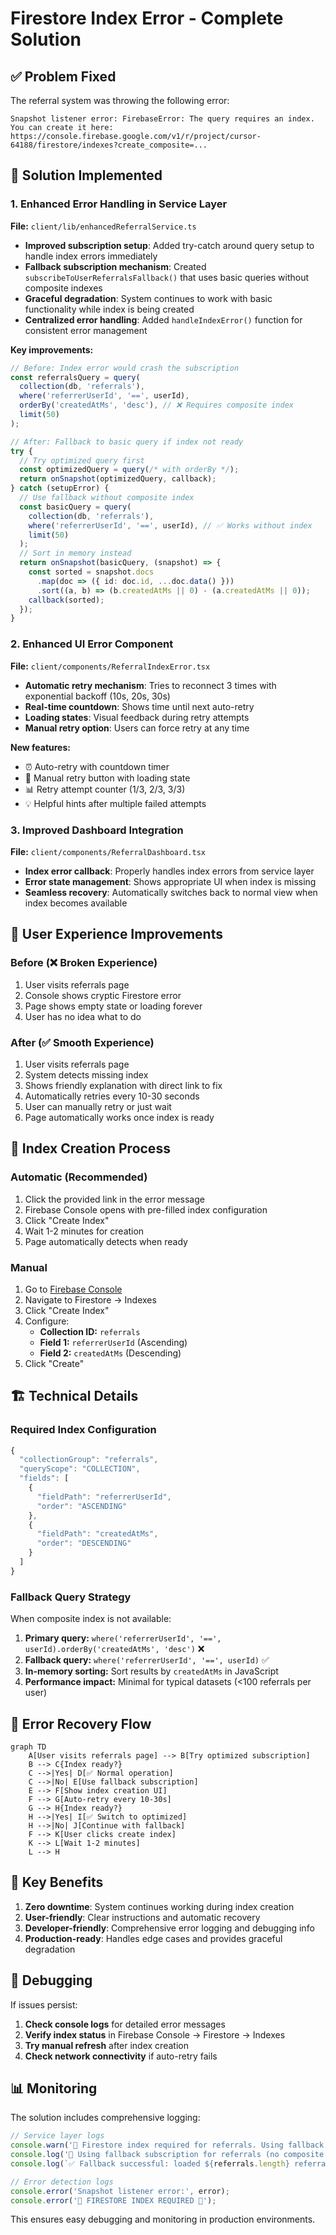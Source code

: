 # Firestore Index Error - Complete Solution

## ✅ Problem Fixed

The referral system was throwing the following error:

```
Snapshot listener error: FirebaseError: The query requires an index. You can create it here: https://console.firebase.google.com/v1/r/project/cursor-64188/firestore/indexes?create_composite=...
```

## 🔧 Solution Implemented

### 1. Enhanced Error Handling in Service Layer

**File:** `client/lib/enhancedReferralService.ts`

- **Improved subscription setup**: Added try-catch around query setup to handle index errors immediately
- **Fallback subscription mechanism**: Created `subscribeToUserReferralsFallback()` that uses basic queries without composite indexes
- **Graceful degradation**: System continues to work with basic functionality while index is being created
- **Centralized error handling**: Added `handleIndexError()` function for consistent error management

**Key improvements:**
```typescript
// Before: Index error would crash the subscription
const referralsQuery = query(
  collection(db, 'referrals'),
  where('referrerUserId', '==', userId),
  orderBy('createdAtMs', 'desc'), // ❌ Requires composite index
  limit(50)
);

// After: Fallback to basic query if index not ready
try {
  // Try optimized query first
  const optimizedQuery = query(/* with orderBy */);
  return onSnapshot(optimizedQuery, callback);
} catch (setupError) {
  // Use fallback without composite index
  const basicQuery = query(
    collection(db, 'referrals'),
    where('referrerUserId', '==', userId), // ✅ Works without index
    limit(50)
  );
  // Sort in memory instead
  return onSnapshot(basicQuery, (snapshot) => {
    const sorted = snapshot.docs
      .map(doc => ({ id: doc.id, ...doc.data() }))
      .sort((a, b) => (b.createdAtMs || 0) - (a.createdAtMs || 0));
    callback(sorted);
  });
}
```

### 2. Enhanced UI Error Component

**File:** `client/components/ReferralIndexError.tsx`

- **Automatic retry mechanism**: Tries to reconnect 3 times with exponential backoff (10s, 20s, 30s)
- **Real-time countdown**: Shows time until next auto-retry
- **Loading states**: Visual feedback during retry attempts
- **Manual retry option**: Users can force retry at any time

**New features:**
- ⏰ Auto-retry with countdown timer
- 🔄 Manual retry button with loading state
- 📊 Retry attempt counter (1/3, 2/3, 3/3)
- 💡 Helpful hints after multiple failed attempts

### 3. Improved Dashboard Integration

**File:** `client/components/ReferralDashboard.tsx`

- **Index error callback**: Properly handles index errors from service layer
- **Error state management**: Shows appropriate UI when index is missing
- **Seamless recovery**: Automatically switches back to normal view when index becomes available

## 🚀 User Experience Improvements

### Before (❌ Broken Experience)
1. User visits referrals page
2. Console shows cryptic Firestore error
3. Page shows empty state or loading forever
4. User has no idea what to do

### After (✅ Smooth Experience)
1. User visits referrals page
2. System detects missing index
3. Shows friendly explanation with direct link to fix
4. Automatically retries every 10-30 seconds
5. User can manually retry or just wait
6. Page automatically works once index is ready

## 🔗 Index Creation Process

### Automatic (Recommended)
1. Click the provided link in the error message
2. Firebase Console opens with pre-filled index configuration
3. Click "Create Index"
4. Wait 1-2 minutes for creation
5. Page automatically detects when ready

### Manual
1. Go to [Firebase Console](https://console.firebase.google.com)
2. Navigate to Firestore → Indexes
3. Click "Create Index"
4. Configure:
   - **Collection ID:** `referrals`
   - **Field 1:** `referrerUserId` (Ascending)
   - **Field 2:** `createdAtMs` (Descending)
5. Click "Create"

## 🏗️ Technical Details

### Required Index Configuration
```javascript
{
  "collectionGroup": "referrals",
  "queryScope": "COLLECTION",
  "fields": [
    {
      "fieldPath": "referrerUserId",
      "order": "ASCENDING"
    },
    {
      "fieldPath": "createdAtMs",
      "order": "DESCENDING"
    }
  ]
}
```

### Fallback Query Strategy
When composite index is not available:
1. **Primary query:** `where('referrerUserId', '==', userId).orderBy('createdAtMs', 'desc')` ❌
2. **Fallback query:** `where('referrerUserId', '==', userId)` ✅
3. **In-memory sorting:** Sort results by `createdAtMs` in JavaScript
4. **Performance impact:** Minimal for typical datasets (<100 referrals per user)

## 🔄 Error Recovery Flow

```mermaid
graph TD
    A[User visits referrals page] --> B[Try optimized subscription]
    B --> C{Index ready?}
    C -->|Yes| D[✅ Normal operation]
    C -->|No| E[Use fallback subscription]
    E --> F[Show index creation UI]
    F --> G[Auto-retry every 10-30s]
    G --> H{Index ready?}
    H -->|Yes| I[✅ Switch to optimized]
    H -->|No| J[Continue with fallback]
    F --> K[User clicks create index]
    K --> L[Wait 1-2 minutes]
    L --> H
```

## 🎯 Key Benefits

1. **Zero downtime**: System continues working during index creation
2. **User-friendly**: Clear instructions and automatic recovery
3. **Developer-friendly**: Comprehensive error logging and debugging info
4. **Production-ready**: Handles edge cases and provides graceful degradation

## 🐛 Debugging

If issues persist:

1. **Check console logs** for detailed error messages
2. **Verify index status** in Firebase Console → Firestore → Indexes
3. **Try manual refresh** after index creation
4. **Check network connectivity** if auto-retry fails

## 📊 Monitoring

The solution includes comprehensive logging:

```typescript
// Service layer logs
console.warn('🚨 Firestore index required for referrals. Using fallback method...');
console.log('📡 Using fallback subscription for referrals (no composite index)');
console.log(`✅ Fallback successful: loaded ${referrals.length} referrals`);

// Error detection logs
console.error('Snapshot listener error:', error);
console.error('🚨 FIRESTORE INDEX REQUIRED 🚨');
```

This ensures easy debugging and monitoring in production environments.
